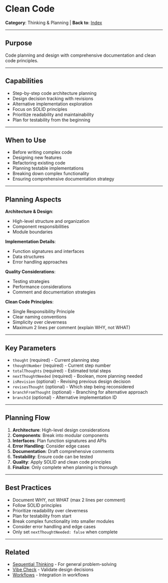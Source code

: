 # Clean Code

**Category**: Thinking & Planning | **Back to**: [Index](../../CLAUDE.md)

---

## Purpose

Code planning and design with comprehensive documentation and clean code principles.

---

## Capabilities

- Step-by-step code architecture planning
- Design decision tracking with revisions
- Alternative implementation exploration
- Focus on SOLID principles
- Prioritize readability and maintainability
- Plan for testability from the beginning

---

## When to Use

- Before writing complex code
- Designing new features
- Refactoring existing code
- Planning testable implementations
- Breaking down complex functionality
- Ensuring comprehensive documentation strategy

---

## Planning Aspects

**Architecture & Design**:
- High-level structure and organization
- Component responsibilities
- Module boundaries

**Implementation Details**:
- Function signatures and interfaces
- Data structures
- Error handling approaches

**Quality Considerations**:
- Testing strategies
- Performance considerations
- Comment and documentation strategies

**Clean Code Principles**:
- Single Responsibility Principle
- Clear naming conventions
- Simplicity over cleverness
- Maximum 2 lines per comment (explain WHY, not WHAT)

---

## Key Parameters

- `thought` (required) - Current planning step
- `thoughtNumber` (required) - Current step number
- `totalThoughts` (required) - Estimated total steps
- `nextThoughtNeeded` (required) - Boolean, more planning needed
- `isRevision` (optional) - Revising previous design decision
- `revisesThought` (optional) - Which step being reconsidered
- `branchFromThought` (optional) - Branching for alternative approach
- `branchId` (optional) - Alternative implementation ID

---

## Planning Flow

1. **Architecture**: High-level design considerations
2. **Components**: Break into modular components
3. **Interfaces**: Plan function signatures and APIs
4. **Error Handling**: Consider edge cases
5. **Documentation**: Draft comprehensive comments
6. **Testability**: Ensure code can be tested
7. **Quality**: Apply SOLID and clean code principles
8. **Finalize**: Only complete when planning is thorough

---

## Best Practices

- Document WHY, not WHAT (max 2 lines per comment)
- Follow SOLID principles
- Prioritize readability over cleverness
- Plan for testability from start
- Break complex functionality into smaller modules
- Consider error handling and edge cases
- Only set `nextThoughtNeeded: false` when complete

---

## Related

- [Sequential Thinking](sequential-thinking.md) - For general problem-solving
- [Vibe Check](vibe-check.md) - Validate design decisions
- [Workflows](../workflows.md#feature-development-flow) - Integration in workflows
